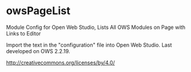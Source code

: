 # owsPageList
Module Config for Open Web Studio, Lists All OWS Modules on Page with Links to Editor

Import the text in the "configuration" file into Open Web Studio.  Last developed on OWS 2.2.19.

http://creativecommons.org/licenses/by/4.0/
